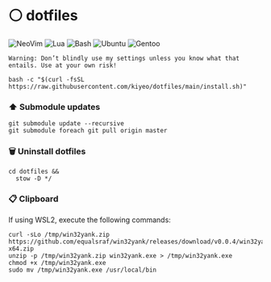 # ⚪ dotfiles

![NeoVim](https://img.shields.io/badge/NeoVim-302d41?style=for-the-badge&logo=neovim)
![Lua](https://img.shields.io/badge/Lua-302d41?style=for-the-badge&logo=lua&logoColor=0062cc)
![Bash](https://img.shields.io/badge/Bash-302d41?style=for-the-badge&logo=gnu-bash)
![Ubuntu](https://img.shields.io/badge/Ubuntu-302d41?style=for-the-badge&logo=ubuntu)
![Gentoo](https://img.shields.io/badge/Gentoo-302d41?style=for-the-badge&logo=gentoo)

`Warning: Don’t blindly use my settings unless you know what that entails. Use at your own risk!`

```
bash -c "$(curl -fsSL https://raw.githubusercontent.com/kiyeo/dotfiles/main/install.sh)"
```
### ⬆️ Submodule updates
```
git submodule update --recursive
git submodule foreach git pull origin master
```
### 🗑️ Uninstall dotfiles
```
cd dotfiles &&
  stow -D */
```
### 📋 Clipboard

If using WSL2, execute the following commands:

```
curl -sLo /tmp/win32yank.zip https://github.com/equalsraf/win32yank/releases/download/v0.0.4/win32yank-x64.zip
unzip -p /tmp/win32yank.zip win32yank.exe > /tmp/win32yank.exe
chmod +x /tmp/win32yank.exe
sudo mv /tmp/win32yank.exe /usr/local/bin
```
